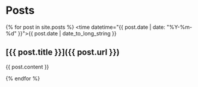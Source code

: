 # Posts
{% for post in site.posts %}
<time datetime="{{ post.date | date: "%Y-%m-%d" }}">{{ post.date | date_to_long_string }}</time>
## [{{ post.title }}]({{ post.url }})
{{ post.content }}
</article>
{% endfor %}
